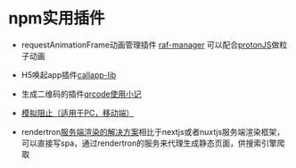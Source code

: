# npm实用插件

* requestAnimationFrame动画管理插件 [raf-manager](https://www.npmjs.com/package/raf-manager) 可以配合[protonJS](https://drawcall.github.io/Proton/)做粒子动画

* H5唤起app插件[callapp-lib](https://www.npmjs.com/package/callapp-lib)

* 生成二维码的插件[qrcode](https://www.npmjs.com/package/qrcode)[使用小记](/HtmlAndCss/qrcodeDemo)

* [模拟阻止（适用于PC，移动端）](https://www.npmjs.com/package/vue-prevent-browser-back)

* rendertron[服务端渲染的解决方案](https://www.npmjs.com/package/rendertron)相比于nextjs或者nuxtjs服务端渲染框架，可以直接写spa，通过rendertron的服务来代理生成静态页面，供搜索引擎爬取